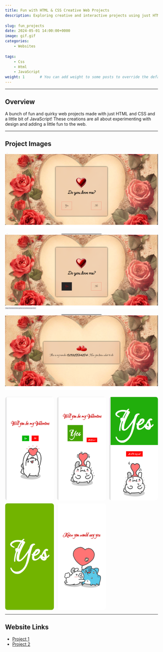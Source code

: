 ```yaml
---
title: Fun with HTML & CSS Creative Web Projects
description: Exploring creative and interactive projects using just HTML, CSS and JavaScript

slug: fun_projects
date: 2024-05-01 14:00:00+0000
image: gif.gif
categories:
    - Websites

tags: 
    - Css
    - Html
    - JavaScript
weight: 1       # You can add weight to some posts to override the default sorting (date descending)
---
```


<style>
.collab-grid {
    display: grid;
    grid-template-columns: repeat(auto-fit, minmax(150px, 1fr));
    gap: 10px;
    margin-top: 20px;
}
.collab-grid img {
    width: 100%;
    height: auto;
    border-radius: 8px;
    transition: transform 0.3s ease, box-shadow 0.3s ease;
}
.collab-grid img:hover {
    transform: scale(1.05);
    box-shadow: 0 4px 15px rgba(0, 0, 0, 0.3);
}
</style>

---

## Overview

A bunch of fun and quirky web projects made with just HTML and CSS and a little bit of JavaScript! These creations are all about experimenting with design and adding a little fun to the web.

---

## Project Images

![](2.png)  

![](3.png)  

![](4.png)  

<div class="collab-grid">
    <img src="5.png" alt="Project 5">
    <img src="6.png" alt="Project 6">
    <img src="7.png" alt="Project 7">
    <img src="8.png" alt="Project 8">
    <img src="9.png" alt="Project 9">
</div>

---

## Website Links

- [Project 1](https://hamidur0x.github.io/confession/)
- [Project 2](https://hamidur0x.github.io/valentine/)



